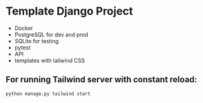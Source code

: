 # Template Django Project

- Docker
- PostgreSQL for dev and prod
- SQLite for testing
- pytest
- API
- templates with tailwind CSS

## For running Tailwind server with constant reload:

```
python manage.py tailwind start
```
